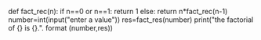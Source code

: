 def fact_rec(n):
  if n==0 or n==1:
     return 1
  else:
     return n*fact_rec(n-1)
number=int(input("enter a value"))
res=fact_res(number)
print("the factorial of {} is {}.". format (number,res))
